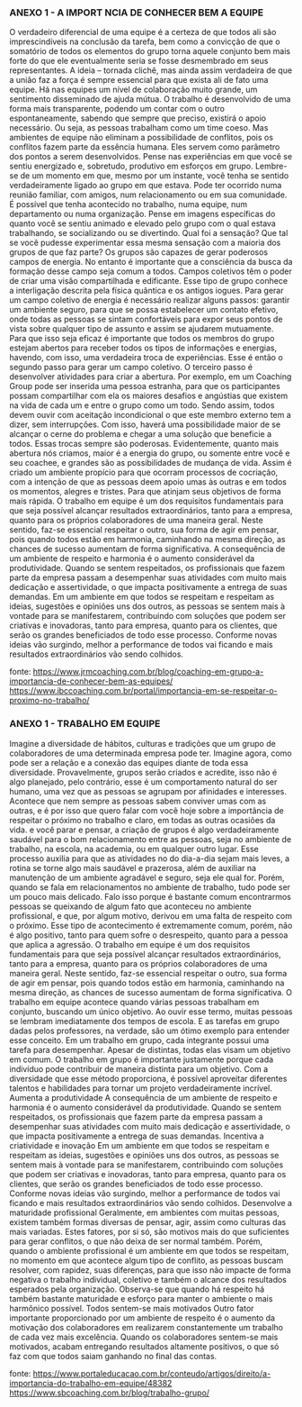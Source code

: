 ###  ANEXO 1 - A IMPORT NCIA DE CONHECER BEM A EQUIPE

O verdadeiro diferencial de uma equipe é a certeza de que todos ali são imprescindíveis na conclusão da tarefa, bem como a convicção de que o somatório de todos os elementos do grupo torna aquele conjunto bem mais forte do que ele eventualmente seria se fosse desmembrado em seus representantes. A ideia – tornada clichê, mas ainda assim verdadeira de que a união faz a força é sempre essencial para que exista ali de fato uma equipe.
Há nas equipes um nível de colaboração muito grande, um sentimento disseminado de ajuda mútua. O trabalho é desenvolvido de uma forma mais transparente, podendo um contar com o outro espontaneamente, sabendo que sempre que preciso, existirá o apoio necessário. Ou seja, as pessoas trabalham como um time coeso. Mas ambientes de equipe não eliminam a possibilidade de conflitos, pois os conflitos fazem parte da essência humana. Eles servem como parâmetro dos pontos a serem desenvolvidos.
Pense nas experiências em que você se sentiu energizado e, sobretudo, produtivo em esforços em grupo. Lembre-se de um momento em que, mesmo por um instante, você tenha se sentido verdadeiramente ligado ao grupo em que estava. Pode ter ocorrido numa reunião familiar, com amigos, num relacionamento ou em sua comunidade. É possível que tenha acontecido no trabalho, numa equipe, num departamento ou numa organização.
Pense em imagens específicas do quanto você se sentiu animado e elevado pelo grupo com o qual estava trabalhando, se socializando ou se divertindo.
Qual foi a sensação?
Que tal se você pudesse experimentar essa mesma sensação com a maioria dos grupos de que faz parte?
Os grupos são capazes de gerar poderosos campos de energia. No entanto é importante que a consciência da bus­ca da formação desse campo seja comum a todos. Campos coletivos têm o poder de criar uma visão compartilhada e edificante. Esse tipo de grupo conhece a interligação descrita pela física quântica e os antigos iogues.
Para gerar um campo coletivo de energia é necessário realizar alguns passos: garantir um ambiente seguro, para que se possa estabelecer um contato efetivo, onde todas as pessoas se sintam confortáveis para expor seus pontos de vista sobre qualquer tipo de assunto e assim se ajudarem mutuamente.
Para que isso seja eficaz é importante que todos os membros do grupo estejam abertos para receber todos os tipos de informações e energias, havendo, com isso, uma verdadeira troca de experiências. Esse é então o segundo passo para gerar um campo coletivo.
O terceiro passo é desenvolver atividades para criar a abertura. Por exemplo, em um Coaching Group pode ser in­serida uma pessoa estranha, para que os participantes possam compartilhar com ela os maiores desafios e angústias que existem na vida de cada um e entre o grupo como um todo.
Sendo assim, todos devem ouvir com aceitação incondi­cional o que este membro externo tem a dizer, sem inter­rupções. Com isso, haverá uma possibilidade maior de se alcançar o cerne do problema e chegar a uma solução que beneficie a todos.
Essas trocas sempre são poderosas. Evidentemente, quanto mais abertura nós criamos, maior é a energia do grupo, ou somente entre você e seu coachee, e grandes são as pos­sibilidades de mudança de vida. Assim é criado um ambiente propício para que ocorram processos de cocriação, com a intenção de que as pessoas deem apoio umas às outras e em todos os momentos, alegres e tristes. Para que atinjam seus objetivos de forma mais rápida.
O trabalho em equipe é um dos requisitos fundamentais para que seja possível alcançar resultados extraordinários, tanto para a empresa, quanto para os próprios colaboradores de uma maneira geral. Neste sentido, faz-se essencial respeitar o outro, sua forma de agir em pensar, pois quando todos estão em harmonia, caminhando na mesma direção, as chances de sucesso aumentam de forma significativa.
A consequência de um ambiente de respeito e harmonia é o aumento considerável da produtividade. Quando se sentem respeitados, os profissionais que fazem parte da empresa passam a desempenhar suas atividades com muito mais dedicação e assertividade, o que impacta positivamente a entrega de suas demandas.
Em um ambiente em que todos se respeitam e respeitam as ideias, sugestões e opiniões uns dos outros, as pessoas se sentem mais à vontade para se manifestarem, contribuindo com soluções que podem ser criativas e inovadoras, tanto para empresa, quanto para os clientes, que serão os grandes beneficiados de todo esse processo.
Conforme novas ideias vão surgindo, melhor a performance de todos vai ficando e mais resultados extraordinários vão sendo colhidos.



fonte: https://www.jrmcoaching.com.br/blog/coaching-em-grupo-a-importancia-de-conhecer-bem-as-equipes/
https://www.ibccoaching.com.br/portal/importancia-em-se-respeitar-o-proximo-no-trabalho/




###  ANEXO 1 - TRABALHO EM EQUIPE

Imagine a diversidade de hábitos, culturas e tradições que um grupo de colaboradores de uma determinada empresa pode ter. Imagine agora, como pode ser a relação e a conexão das equipes diante de toda essa diversidade. Provavelmente, grupos serão criados e acredite, isso não é algo planejado, pelo contrário, esse é um comportamento natural do ser humano, uma vez que as pessoas se agrupam por afinidades e interesses.
Acontece que nem sempre as pessoas sabem conviver umas com as outras, e é por isso que quero falar com você hoje sobre a importância de respeitar o próximo no trabalho e claro, em todas as outras ocasiões da vida.
e você parar e pensar, a criação de grupos é algo verdadeiramente saudável para o bom relacionamento entre as pessoas, seja no ambiente de trabalho, na escola, na academia, ou em qualquer outro lugar. Esse processo auxilia para que as atividades no do dia-a-dia sejam mais leves, a rotina se torne algo mais saudável e prazerosa, além de auxiliar na manutenção de um ambiente agradável e seguro, seja ele qual for.
Porém, quando se fala em relacionamentos no ambiente de trabalho, tudo pode ser um pouco mais delicado. Falo isso porque é bastante comum encontrarmos pessoas se queixando de algum fato que aconteceu no ambiente profissional, e que, por algum motivo, derivou em uma falta de respeito com o próximo. Esse tipo de acontecimento é extremamente comum, porém, não é algo positivo, tanto para quem sofre o desrespeito, quanto para a pessoa que aplica a agressão.
O trabalho em equipe é um dos requisitos fundamentais para que seja possível alcançar resultados extraordinários, tanto para a empresa, quanto para os próprios colaboradores de uma maneira geral. Neste sentido, faz-se essencial respeitar o outro, sua forma de agir em pensar, pois quando todos estão em harmonia, caminhando na mesma direção, as chances de sucesso aumentam de forma significativa.
O trabalho em equipe acontece quando várias pessoas trabalham em conjunto, buscando um único objetivo. Ao ouvir esse termo, muitas pessoas se lembram imediatamente dos tempos de escola. E as tarefas em grupo dadas pelos professores, na verdade, são um ótimo exemplo para entender esse conceito.
Em um trabalho em grupo, cada integrante possui uma tarefa para desempenhar. Apesar de distintas, todas elas visam um objetivo em comum.
O trabalho em grupo é importante justamente porque cada indivíduo pode contribuir de maneira distinta para um objetivo. Com a diversidade que esse método proporciona, é possível aproveitar diferentes talentos e habilidades para tornar um projeto verdadeiramente incrível.
Aumenta a produtividade
A consequência de um ambiente de respeito e harmonia é o aumento considerável da produtividade. Quando se sentem respeitados, os profissionais que fazem parte da empresa passam a desempenhar suas atividades com muito mais dedicação e assertividade, o que impacta positivamente a entrega de suas demandas.
Incentiva a criatividade e inovação
Em um ambiente em que todos se respeitam e respeitam as ideias, sugestões e opiniões uns dos outros, as pessoas se sentem mais à vontade para se manifestarem, contribuindo com soluções que podem ser criativas e inovadoras, tanto para empresa, quanto para os clientes, que serão os grandes beneficiados de todo esse processo.
Conforme novas ideias vão surgindo, melhor a performance de todos vai ficando e mais resultados extraordinários vão sendo colhidos.
Desenvolve a maturidade profissional
Geralmente, em ambientes com muitas pessoas, existem também formas diversas de pensar, agir, assim como culturas das mais variadas. Estes fatores, por si só, são motivos mais do que suficientes para gerar conflitos, o que não deixa de ser normal também.
Porém, quando o ambiente profissional é um ambiente em que todos se respeitam, no momento em que acontece algum tipo de conflito, as pessoas buscam resolver, com rapidez, suas diferenças, para que isso não impacte de forma negativa o trabalho individual, coletivo e também o alcance dos resultados esperados pela organização.
Observa-se que quando há respeito há também bastante maturidade e esforço para manter o ambiente o mais harmônico possível.
Todos sentem-se mais motivados
Outro fator importante proporcionado por um ambiente de respeito é o aumento da motivação dos colaboradores em realizarem constantemente um trabalho de cada vez mais excelência.
Quando os colaboradores sentem-se mais motivados, acabam entregando resultados altamente positivos, o que só faz com que todos saiam ganhando no final das contas.

fonte: https://www.portaleducacao.com.br/conteudo/artigos/direito/a-importancia-do-trabalho-em-equipe/48382
https://www.sbcoaching.com.br/blog/trabalho-grupo/

